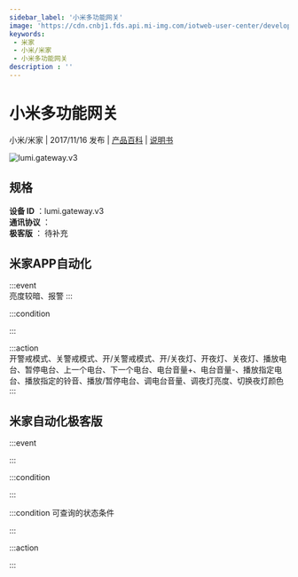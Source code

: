 ```yaml
---
sidebar_label: '小米多功能网关'
image: 'https://cdn.cnbj1.fds.api.mi-img.com/iotweb-user-center/developer_16790475109178wfjW5yE.png?GalaxyAccessKeyId=AKVGLQWBOVIRQ3XLEW&Expires=9223372036854775807&Signature=gDPs+SWchmVV6h64QDrJ3zl7KMM='
keywords: 
 - 米家
 - 小米/米家
 - 小米多功能网关
description : ''
---
```

# 小米多功能网关

小米/米家 | 2017/11/16 发布 | [产品百科](https://home.mi.com/webapp/content/baike/product/index.html?model=lumi.gateway.v3/) | [说明书](https://home.mi.com/views/introduction.html?model=lumi.gateway.v3&region=cn)

![lumi.gateway.v3](https://cdn.cnbj1.fds.api.mi-img.com/iotweb-user-center/developer_16790475109178wfjW5yE.png?GalaxyAccessKeyId=AKVGLQWBOVIRQ3XLEW&Expires=9223372036854775807&Signature=gDPs+SWchmVV6h64QDrJ3zl7KMM=)

## 规格  
> 
**设备 ID** ：lumi.gateway.v3  
**通讯协议** ：  
**极客版**  ： 待补充 


## 米家APP自动化  

:::event  
亮度较暗、报警
:::

:::condition  

:::

:::action   
开警戒模式、关警戒模式、开/关警戒模式、开/关夜灯、开夜灯、关夜灯、播放电台、暂停电台、上一个电台、下一个电台、电台音量+、电台音量-、播放指定电台、播放指定的铃音、播放/暂停电台、调电台音量、调夜灯亮度、切换夜灯颜色
:::

## 米家自动化极客版  

:::event  

:::

:::condition  

:::

:::condition 可查询的状态条件  

:::

:::action  

:::

        
